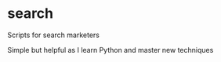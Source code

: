 # search
Scripts for search marketers 

Simple but helpful as I learn Python and master new techniques 
